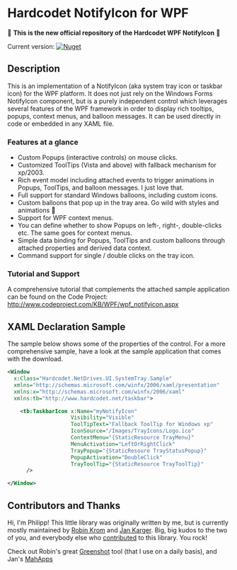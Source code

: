 # Hardcodet NotifyIcon for WPF

:rocket: **This is the new official repository of the Hardcodet WPF NotifyIcon** :rocket:

Current version: [![Nuget](https://img.shields.io/nuget/v/Hardcodet.NotifyIcon.Wpf.svg)](https://www.nuget.org/packages/Hardcodet.NotifyIcon.Wpf/)

## Description

This is an implementation of a NotifyIcon (aka system tray icon or taskbar icon) for the WPF platform. It does not just rely on the Windows Forms NotifyIcon component, but is a purely independent control which leverages several features of the WPF framework in order to display rich tooltips, popups, context menus, and balloon messages. It can be used directly in code or embedded in any XAML file.

### Features at a glance

- Custom Popups (interactive controls) on mouse clicks.
- Customized ToolTips (Vista and above) with fallback mechanism for xp/2003.
- Rich event model including attached events to trigger animations in Popups, ToolTips, and balloon messages. I just love that.
- Full support for standard Windows balloons, including custom icons.
- Custom balloons that pop up in the tray area. Go wild with styles and animations 🙂
- Support for WPF context menus.
- You can define whether to show Popups on left-, right-, double-clicks etc. The same goes for context menus.
- Simple data binding for Popups, ToolTips and custom balloons through attached properties and derived data context.
- Command support for single / double clicks on the tray icon.

### Tutorial and Support

A comprehensive tutorial that complements the attached sample application can be found on the Code Project: 
http://www.codeproject.com/KB/WPF/wpf_notifyicon.aspx

## XAML Declaration Sample

The sample below shows some of the properties of the control. For a more comprehensive sample, have a look at the sample application that comes with the download.

``` XML
<Window
  x:Class="Hardcodet.NetDrives.UI.SystemTray.Sample"
  xmlns="http://schemas.microsoft.com/winfx/2006/xaml/presentation"
  xmlns:x="http://schemas.microsoft.com/winfx/2006/xaml"
  xmlns:tb="http://www.hardcodet.net/taskbar">

    <tb:TaskbarIcon x:Name="myNotifyIcon"
                    Visibility="Visible"
                    ToolTipText="Fallback ToolTip for Windows xp"
                    IconSource="/Images/TrayIcons/Logo.ico"
                    ContextMenu="{StaticResource TrayMenu}"
                    MenuActivation="LeftOrRightClick"
                    TrayPopup="{StaticResoure TrayStatusPopup}"
                    PopupActivation="DoubleClick"
                    TrayToolTip="{StaticResource TrayToolTip}"
      />

</Window>
```

## Contributors and Thanks

Hi, I'm Philipp! This little library was originally written by me, but is currently mostly maintained by [Robin Krom](https://github.com/Lakritzator) and [Jan Karger](https://github.com/punker76). Big, big kudos to the two of you, and everybody else who [contributed](https://github.com/hardcodet/wpf-notifyicon/graphs/contributors) to this library. You rock!

Check out Robin's great [Greenshot](https://getgreenshot.org/) tool (that I use on a daily basis), and Jan's [MahApps](https://github.com/MahApps)


